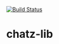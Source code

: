 [![Build Status](https://travis-ci.org/try-it-out/chatz-lib.svg?branch=master)](https://travis-ci.org/try-it-out/chatz-lib)

# chatz-lib
